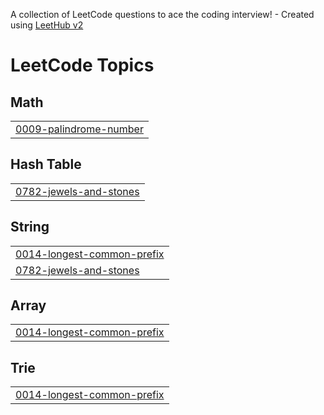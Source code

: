 A collection of LeetCode questions to ace the coding interview! - Created using [LeetHub v2](https://github.com/arunbhardwaj/LeetHub-2.0)
<!---LeetCode Topics Start-->
# LeetCode Topics
## Math
|  |
| ------- |
| [0009-palindrome-number](https://github.com/EricTran6/LeetCode/tree/master/0009-palindrome-number) |
## Hash Table
|  |
| ------- |
| [0782-jewels-and-stones](https://github.com/EricTran6/LeetCode/tree/master/0782-jewels-and-stones) |
## String
|  |
| ------- |
| [0014-longest-common-prefix](https://github.com/EricTran6/LeetCode/tree/master/0014-longest-common-prefix) |
| [0782-jewels-and-stones](https://github.com/EricTran6/LeetCode/tree/master/0782-jewels-and-stones) |
## Array
|  |
| ------- |
| [0014-longest-common-prefix](https://github.com/EricTran6/LeetCode/tree/master/0014-longest-common-prefix) |
## Trie
|  |
| ------- |
| [0014-longest-common-prefix](https://github.com/EricTran6/LeetCode/tree/master/0014-longest-common-prefix) |
<!---LeetCode Topics End-->